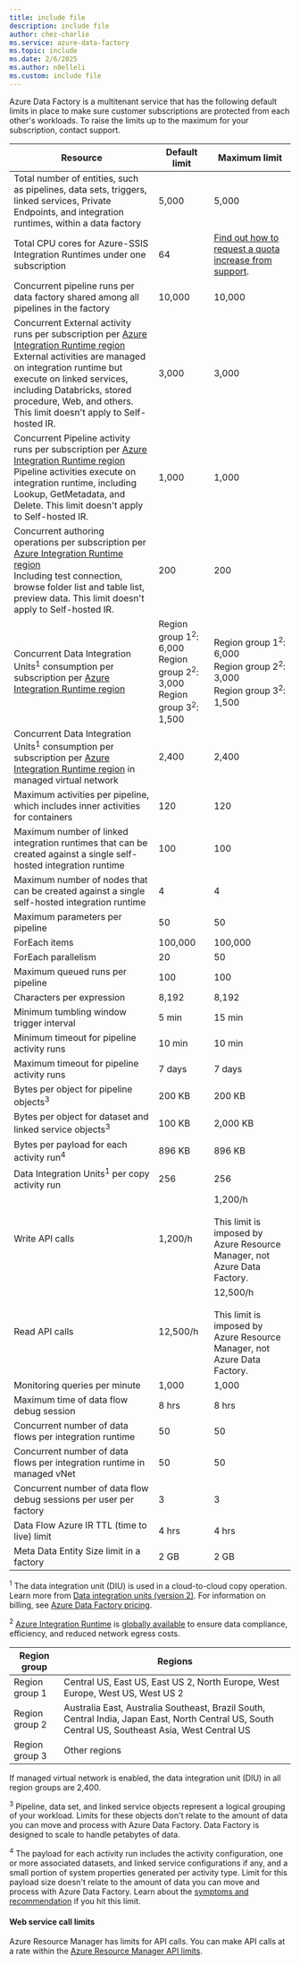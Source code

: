 ```yaml
---
title: include file
description: include file
author: chez-charlie
ms.service: azure-data-factory
ms.topic: include
ms.date: 2/6/2025
ms.author: n0elleli
ms.custom: include file
---
```


Azure Data Factory is a multitenant service that has the following default limits in place to make sure customer subscriptions are protected from each other's workloads. To raise the limits up to the maximum for your subscription, contact support.

| Resource | Default limit | Maximum limit |
| -------- | ------------- | ------------- |
| Total number of entities, such as pipelines, data sets, triggers, linked services, Private Endpoints, and integration runtimes, within a data factory | 5,000 |5,000   |
| Total CPU cores for Azure-SSIS Integration Runtimes under one subscription | 64 | [Find out how to request a quota increase from support](https://azure.microsoft.com/blog/azure-limits-quotas-increase-requests/). |
| Concurrent pipeline runs per data factory shared among all pipelines in the factory | 10,000  | 10,000 |
| Concurrent External activity runs per subscription per [Azure Integration Runtime region](../articles/data-factory/concepts-integration-runtime.md#azure-ir-location)<br>External activities are managed on integration runtime but execute on linked services, including Databricks, stored procedure, Web, and others. This limit doesn't apply to Self-hosted IR. | 3,000 | 3,000 |
| Concurrent Pipeline activity runs per subscription per [Azure Integration Runtime region](../articles/data-factory/concepts-integration-runtime.md#azure-ir-location) <br>Pipeline activities execute on integration runtime, including Lookup, GetMetadata, and Delete. This limit doesn't apply to Self-hosted IR. | 1,000 | 1,000                                                        |
| Concurrent authoring operations per subscription per [Azure Integration Runtime region](../articles/data-factory/concepts-integration-runtime.md#azure-ir-location)<br>Including test connection, browse folder list and table list, preview data. This limit doesn't apply to Self-hosted IR. | 200 | 200                                                          |
| Concurrent Data Integration Units<sup>1</sup> consumption per subscription per [Azure Integration Runtime region](../articles/data-factory/concepts-integration-runtime.md#integration-runtime-location)| Region group 1<sup>2</sup>: 6,000<br>Region group 2<sup>2</sup>: 3,000<br>Region group 3<sup>2</sup>: 1,500 | Region group 1<sup>2</sup>: 6,000<br/>Region group 2<sup>2</sup>: 3,000<br/>Region group 3<sup>2</sup>: 1,500 |
| Concurrent Data Integration Units<sup>1</sup> consumption per subscription per [Azure Integration Runtime region](../articles/data-factory/concepts-integration-runtime.md#integration-runtime-location) in managed virtual network|  2,400 | 2,400 |
| Maximum activities per pipeline, which includes inner activities for containers | 120 | 120 |
| Maximum number of linked integration runtimes that can be created against a single self-hosted integration runtime | 100 | 100 |
| Maximum number of nodes that can be created against a single self-hosted integration runtime | 4 | 4 |
| Maximum parameters per pipeline | 50 | 50 |
| ForEach items | 100,000 | 100,000 |
| ForEach parallelism | 20 | 50 |
| Maximum queued runs per pipeline | 100 | 100 |
| Characters per expression | 8,192 | 8,192 |
| Minimum tumbling window trigger interval | 5 min | 15 min |
| Minimum timeout for pipeline activity runs | 10 min | 10 min |
| Maximum timeout for pipeline activity runs | 7 days | 7 days |
| Bytes per object for pipeline objects<sup>3</sup> | 200 KB | 200 KB |
| Bytes per object for dataset and linked service objects<sup>3</sup> | 100 KB | 2,000 KB |
| Bytes per payload for each activity run<sup>4</sup> | 896 KB | 896 KB |
| Data Integration Units<sup>1</sup> per copy activity run | 256 | 256 |
| Write API calls | 1,200/h | 1,200/h<br/><br/> This limit is imposed by Azure Resource Manager, not Azure Data Factory. |
| Read API calls | 12,500/h | 12,500/h<br/><br/> This limit is imposed by Azure Resource Manager, not Azure Data Factory. |
| Monitoring queries per minute | 1,000 | 1,000 |
| Maximum time of data flow debug session | 8 hrs | 8 hrs |
| Concurrent number of data flows per integration runtime | 50 | 50 |
| Concurrent number of data flows per integration runtime in managed vNet| 50 | 50 |
| Concurrent number of data flow debug sessions per user per factory | 3 | 3 |
| Data Flow Azure IR TTL (time to live) limit | 4 hrs |  4 hrs |
| Meta Data Entity Size limit in a factory | 2 GB | 2 GB |

<sup>1</sup> The data integration unit (DIU) is used in a cloud-to-cloud copy operation. Learn more from [Data integration units (version 2)](../articles/data-factory/copy-activity-performance.md#data-integration-units). For information on billing, see [Azure Data Factory pricing](https://azure.microsoft.com/pricing/details/data-factory/).

<sup>2</sup> [Azure Integration Runtime](../articles/data-factory/concepts-integration-runtime.md#azure-integration-runtime) is [globally available](https://azure.microsoft.com/global-infrastructure/services/) to ensure data compliance, efficiency, and reduced network egress costs. 

| Region group | Regions |
| -------- | ------ |
| Region group 1 | Central US, East US, East US 2, North Europe, West Europe, West US, West US 2 |
| Region group 2 | Australia East, Australia Southeast, Brazil South, Central India, Japan East, North Central US, South Central US, Southeast Asia, West Central US |
| Region group 3 | Other regions |

If managed virtual network is enabled, the data integration unit (DIU) in all region groups are 2,400.

<sup>3</sup> Pipeline, data set, and linked service objects represent a logical grouping of your workload. Limits for these objects don't relate to the amount of data you can move and process with Azure Data Factory. Data Factory is designed to scale to handle petabytes of data.

<sup>4</sup> The payload for each activity run includes the activity configuration, one or more associated datasets, and linked service configurations if any, and a small portion of system properties generated per activity type. Limit for this payload size doesn't relate to the amount of data you can move and process with Azure Data Factory. Learn about the [symptoms and recommendation](../articles/data-factory/data-factory-troubleshoot-guide.md#payload-is-too-large) if you hit this limit.

#### Web service call limits
Azure Resource Manager has limits for API calls. You can make API calls at a rate within the [Azure Resource Manager API limits](../articles/azure-resource-manager/management/azure-subscription-service-limits.md#azure-resource-group-limits).
